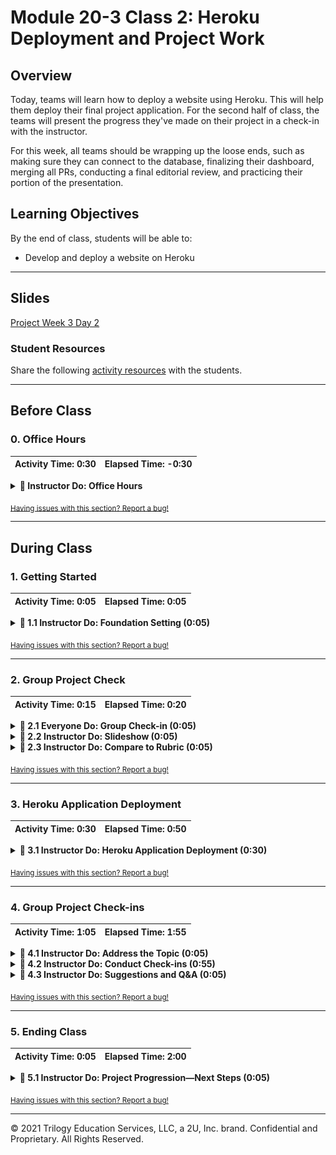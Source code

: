 # Module 20-3 Class 2: Heroku Deployment and Project Work

## Overview

Today, teams will learn how to deploy a website using Heroku. This will help them deploy their final project application. For the second half of class, the teams will present the progress they've made on their project in a check-in with the instructor. 

For this week, all teams should be wrapping up the loose ends, such as making sure they can connect to the database, finalizing their dashboard, merging all PRs, conducting a final editorial review, and practicing their portion of the presentation. 

## Learning Objectives

By the end of class, students will be able to:

* Develop and deploy a website on Heroku

- - -

## Slides

[Project Week 3 Day 2](https://docs.google.com/presentation/d/1uBKaI_SgzVHdAXvKYBAMZlX3L9PPtTI2NlBEhiaUJ-c/edit?usp=sharing)

### Student Resources

Share the following [activity resources](https://2u-data-curriculum-team.s3.amazonaws.com/data-viz-online-lesson-plans/20-Lessons/M20-3-2-Student_Resources.zip) with the students. 

- - -

## Before Class

### 0. Office Hours

| Activity Time: 0:30       |  Elapsed Time:     -0:30  |
|---------------------------|---------------------------|

<details>
  <summary><strong>📣  Instructor Do: Office Hours</strong></summary>

Encourage students to take full advantage of office hours by reminding them that this is their time to ask questions and get assistance from instructional staff on their final project.

* Expect that students may ask for assistance with the following: 
  * Connecting to the database 
  * Finalizing their dashboard
  * Debugging
  * Issues with GitHub
  * Computer issues

</details>

<sub>[Having issues with this section? Report a bug!](https://bit.ly/3veFIFV)</sub>

- - - 

## During Class

### 1.  Getting Started

| Activity Time:       0:05 |  Elapsed Time:      0:05  |
|---------------------------|---------------------------|

<details>
  <summary><strong>📣 1.1 Instructor Do: Foundation Setting (0:05)</strong></summary>

* Welcome students to class.

* Direct students to post individual questions in the Zoom chat to be addressed by you and your TAs at the end of class.

* Open the slideshow and use slides 1 - 7 to walk through the foundation setting with your class. Then, you can use slides 8 - 14 as needed for the remaining activities. 

* **This Week - Final Project:** At the start of today’s class, all teams should have a topic and a dataset or datasets, and they should be completing EDA on the data and making significant progress with integrating their database. By the end of this week, EDA should be complete, the database should be integrated, and the visuals for the data story and a storyboard for the final dashboard should be created. 

* **Today's Objectives:** Now, outline the concepts covered in today's lesson. 

</details>

<sub>[Having issues with this section? Report a bug!](https://bit.ly/3sLWkmX)</sub>

- - - 

### 2. Group Project Check

| Activity Time:       0:15 |  Elapsed Time:      0:20  |
|---------------------------|---------------------------|

<details>
  <summary><strong>🎉  2.1 Everyone Do: Group Check-in (0:05)</strong></summary>

Open the [Zoom Polling](https://support.zoom.us/hc/en-us/articles/213756303-Polling-for-Meetings) feature or a [Poll Everywhere](http://www.polleverywhere.com), and launch a poll of the class to identify areas that they would like to review from this week's project week.

Poll Text:
* How are you feeling about the current state of your project?

  * It's ready for the next stage!
  * I'm a little stressed, but the project will be ready for the next stage in time.
  * One or two members are behind. I'm a little worried.
  * We are all behind on our parts. I'm really worried. Help!

* Use the results as a gauge for how the groups are feeling and keep the results in mind during check-ins.

</details>

<details>
    <summary><strong> 📣 2.2 Instructor Do: Slideshow (0:05)</strong></summary>

* You can use slides 8 - 11 to assist you with this activity.

* Use **slide 8** to explain that by this point, students should have the following completed, and if they do not, they need to make sure to get to this point as soon as possible or risk falling too far behind schedule.

* Use **slide 9** to remind the students that they may have to help others to prevent their project from falling behind schedule and that communicating among team members is vital to the completion of the project.

* Use **slide 10** to let the students know that for the first half of class, we will learn to deploy an application on Heroku; and the second half of class will be for project work, but it is also a good chance to get assistance with any issues. The instructional team will also go around to have the groups show their progress up to this point.

* Use **slide 11** to point out that when a member of the instructional staff approaches the group, students should be ready to discuss or show the progress they have made up to this point. This should be in the form of code (on GitHub), Google slides, or a storyboard they would show to a shareholder. The groups should be prepared to talk about their ML model, their database and its relationships, their dashboard, and where they should be by next week.

</details>

<details>
  <summary><strong> 📣 2.3 Instructor Do: Compare to Rubric (0:05)</strong></summary>

* One way to help teams stay on track is to compare the team's work to the third segment's rubric. Understanding how close they are to each deliverable will tell you a few things:

  * For example, if they aren't meeting any milestones, it could indicate that they're lost or stuck. It could also mean that they aren't very efficient with their time. This is a great opportunity to help realign strategies and goals as needed.

* Click [here](Resources/Segment_3_rubric.pdf) to view the rubric for the third segment.

</details>

<sub>[Having issues with this section? Report a bug!](https://bit.ly/2QMQ9lf)</sub>

- - -

### 3. Heroku Application Deployment

| Activity Time:       0:30 |  Elapsed Time:      0:50  |
|---------------------------|---------------------------|

<details>
  <summary><strong> 📣 3.1 Instructor Do: Heroku Application Deployment (0:30)</strong></summary>

* This Heroku activity is recommended to give students experience in deploying an application that they can then apply to their projects.

  * **Note:** If you have a preferred deployment method, you are more than welcome to share those with students and to send out third-party tutorials on those!

### Prerequisites

* Before you start, be sure to confirm the following:

  * All the students can download and open the [Heroku Deployment](Heroku_Deployment) folder from the AWS link. If not, share the folder with them. 
  
  * Everyone has signed up for a [Heroku](https://www.heroku.com) account.
  
  * Everyone has installed the [Heroku CLI tool](https://devcenter.heroku.com/articles/heroku-cli#download-and-install).

### Deploying an application

* In this activity, we will deploy an application called Pet Pals to Heroku. The application takes the name of a pet and plots its location on the map. The actual code for the application is not nearly as important as the steps for deploying it to Heroku. These steps can be repeated for your own applications.

* This process consists of:

  1. Creating a repo for the application.
  2. Preparing the application with additional configuration files (`Procfile` and `requirements.txt`)
  3. Creating the Heroku application
  4. Preparing the Heroku database

#### Part 1: Create a New Repo

* On Github, create a new repo called **Pet_Pals** and clone it to your desktop.

* Next, add the starter files from the [Heroku Deployment/Starter](Heroku_Deployment/Starter) folder to the **Pet_Pals** repo.

#### Part 2: Configuration Files

* Create a new conda environment for this app with the following code: 
  * All of our project dependencies will be installed in this environment.
  * **Note:** This should contain only python 3.7&mdash;and not anaconda.

    ```sh
    conda create -n pet_pals_env python=3.7
    ```

* Activate this new environment before proceeding.

  ```sh
  conda activate pet_pals_env
  ```

  * **Note:** If you run into issues, try the following command instead.  

    ```sh
    source activate pet_pals_env
    ```

* Next, install `gunicorn` using the command, `pip install gunicorn`. Explain to students that Gunicorn is a high-performance web server that can run their Flask app in a production environment.

* Because this app will be using Postgres, we will install `psycopg2` with `pip install psycopg2`. This will install `psycopg2` version 2.7.7. For future versions, i.e., 2.8, we will need to use `psycopg2-binary`. Install `psycopg2-binary` with `pip install psycopg2-binary`. 

* Install the remaining libraries into your new environment.

  ```sh
  pip install flask
  pip install flask-sqlalchemy
  pip install pandas
  ```

* Navigate to the folder that contains `initdb.py`, and run the following command to initialize the database:

  ```sh
  python initdb.py
  ```

* Next, to make the `run.sh` file executable, run the following command:

  ```sh
  chmod a+x run.sh
  ```

* You can test the application by running the following in your command line:

  ```sh
  ./run.sh
  ```

* Navigate to `127.0.0.1:5000` to view your webpage and test out the app before deploying on Heroku. 

* To see all the data in the database, navigate to the API, `http://127.0.0.1:5000/api/pals`.

* Next, stop the server so we can generate the `requirements.txt` file. This file is a list of the Python packages required to run the app. Heroku will use this file to install all of the app's dependencies.

  ```sh
  pip freeze > requirements.txt
  ```

  * **Important:** In the `requirements.txt` file, downgrade `SQLAlchemy` to `SQLAlchemy==1.3.23`. This will avoid the `NoSuchModuleError: Can't load plugin: sqlalchemy.dialects:postgres` error from appearing and preventing your app from running.  

* The final configuration file that we need is `Procfile`. This file is used by Heroku to run the app.

  ```sh
  touch Procfile
  ```

* Add the following code to the `Procfile`; this code will instruct Heroku how to run the app.
  
  ```sh  
  web: gunicorn pet_pals.app:app
  ```

  * In the code above, `pet_pals` is the name of the folder that contains your `app` as a python package (i.e., the name of the folder with the `__init__.py` file in it).

* Next, use git to `add`, `commit`, and `push` everything up to your repo.

#### Part 3: Creating the Heroku App

* Navigate to [Heroku](https://www.heroku.com), and log into your account.

* Once you are at the main dashboard, click **New** in the top right and select **Create a new app**.

  * Give your app an unique name, and leave the region as the default value.

* On Heroku, go to the **Deploy** section of your app's homepage, and follow the steps to deploy the app.

  * In the **Deployment method** section, select **GitHub**, and type your GitHub username in the **Search for a repository to connect to** field. (If you already have an app connected to GitHub you will see your name in this field.) 
  
  * Next, type “Pet_Pals” in the field that says **repo-name** or use the **Search** button to search for your pet-pals repo containing your code from the previous step.

    ![Heroku GitHub deploy](Heroku_Deployment/Images/Heroku_GitHub_connect.png)

  * Once the repo has been selected, click on **Connect**. 

    ![Heroku connect](Heroku_Deployment/Images/Heroku_Connect.png)

  * Next, navigate to the **Manual deploy** section below, and click **Deploy Branch**.

    ![Heroku deploy](Heroku_Deployment/Images/Heroku_Deploy.png)

  * Once you see the "Your app was successfully deployed" message, you can click on **View** to launch your Pet Pals webpage. 

    ![Heroku successful deployment](Heroku_Deployment/Images/Heroku_Successful_Deploy.png)
  
    * **Note:** The database has not been set up yet, so there is one more step before it is fully functioning.


#### Part 4: Preparing the Database

* After creating a new app on Heroku, navigate to **Resources**:

  ![Heroku adding postgres](Heroku_Deployment/Images/Heroku_add_postgres.png)

  * Under **Add-ons**, search `Heroku Postgres`. Make sure to use the free version, then click **Submit Order Form**.

    ![Add a database](Heroku_Deployment/Images/add_database.png)

* Once **Heroku Postgres** is added as your database, click on **Heroku Postgres**.

  ![Heroku Postgres database](Heroku_Deployment/Images/Resources_Heroku_Postgres.png)

* Click on the **Settings** tab, then click on **View Credentials...**.

  ![View Heroku Postgres database credentials](Heroku_Deployment/Images/View_credentials.png)

* The connection string to the database should now be available in the **URI** field:

  ![The database connection string](Heroku_Deployment/Images/database_connection.png)

* Heroku will automatically assign this URI string to the `DATABASE_URL` environment variable that is used within `app.py`. The code that is already in `app.py` will be able to use that environment variable to connect to the Heroku database.

  ```python
  # DATABASE_URL will contain the database connection string:
  app.config['SQLALCHEMY_DATABASE_URI'] = os.environ.get('DATABASE_URL', '')
  # Connects to the database using the app config
  db = SQLAlchemy(app)
  ```

* The final step requires the Heroku CLI. If students do not have it installed, please have them follow the instructions for installing the [Heroku CLI](https://devcenter.heroku.com/articles/heroku-cli).

* After adding the database, the final step is to initialize the database. To do this, we use the heroku CLI. From the terminal, type the following, making sure to replace `<name of your app>` with the name of your app as it appears in Heroku:

  ```sh
  heroku run python initdb.py -a <name of your app>
  ```

  * **Note:** In the `initdb.py` file, we have commented out `db.drop_all()`. If you would like to drop all the data from the database, you can uncomment this line, push the changes to GitHub, **Deploy Branch** on Heroku, and run `heroku run python initdb.py -a <name of your app>` again. 

* Your database is now initialized, and you can open the application using `heroku open -a <name of your app>` from the terminal or from **Open App** on the webpage.

* **Note:** When adding the pet's longitude, make sure you enter the negative value; otherwise, the data won't be populated on the US map. 

</details>

<sub>[Having issues with this section? Report a bug!](https://bit.ly/3aBf56m)</sub>

- - -

### 4. Group Project Check-ins

| Activity Time:       1:05 |  Elapsed Time:      1:55  |
|---------------------------|---------------------------|


<details>
  <summary><strong> 📣 4.1 Instructor Do: Address the Topic (0:05)</strong></summary>

* Begin the check-in by encouraging the team to talk you through the progress they have made up to this point. They should have a draft of a presentation ready. As they are presenting, consider the following questions:

* Does the GitHub repo have a README.md with a description?
* Are all the PRs that contain working code merged?
* Has the final editorial review been conducted?
* Does the ML model do what it is supposed to do; if not, have you addressed this in your presentation?
* What are the limitations of the ML model? 
* Can you connect to the database?
* Do you have a static version of the application in case it is not working on Heroku?
* Does the storyboard describe the tools used and the interactive elements?

</details>

<details>
    <summary><strong> 📣 4.2 Instructor Do: Conduct Check-ins (0:55)</strong></summary>

* This week, you will be checking on the progress each team has made with their project. The teams should be in full flight on their projects and preparing for their deliverables. Be prepared for various challenges or roadblocks that each member may have.

* Create breakout rooms for each team. Have them continue working on their project, but also have them be ready to deliver their content for this segment. Make sure they are ready to address any problems they are having. If a team is not currently checking in with you, they should be focusing on their project goals for this segment.

* **Note:** The following times are only recommendations for each team's check-in (a total of 15 minutes per team). Based on the size of your cohort, you may need to adjust the timing as needed so every group has been assisted.

</details>

<details>
  <summary><strong> 📣 4.3 Instructor Do: Suggestions and Q&A (0:05)</strong></summary>

* Think of yourself as a stakeholder who is already aware of the objectives that need to be met this week. Based on your observations, provide feedback to the teams on what they've shown you so far. This is also a great time to answer questions from the team.

</details>

<sub>[Having issues with this section? Report a bug!](https://bit.ly/2Qro3MA)</sub>

- - - 

### 5. Ending Class 

| Activity Time:       0:05 |  Elapsed Time:      2:00  |
|---------------------------|---------------------------|

<details>
  <summary><strong>📣  5.1 Instructor Do: Project Progression&mdash;Next Steps (0:05) </strong></summary>

* Before ending class, use **slide 14** to let the teams know where they should be on their project timeline. 

* For the next class, the students should be working on the following:
   * Make sure the project README.md has a conclusion and all the visualizations.
   * All PRs that are vital to the project are merged.
   * All peer reviews are completed; all code meets the guidelines (e.g., PEP8 for Python); and code is clear, concise, and documented.
   * All the final touches on the dashboard and presentation have been made.

</details>

<sub>[Having issues with this section? Report a bug!](https://bit.ly/3vEPdyv)</sub>

- - - 

© 2021 Trilogy Education Services, LLC, a 2U, Inc. brand.  Confidential and Proprietary.  All Rights Reserved.
